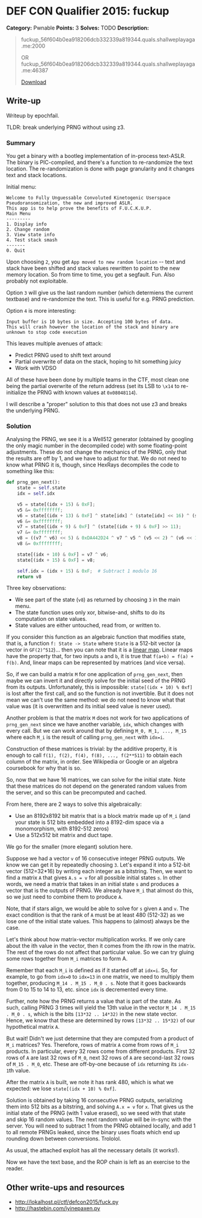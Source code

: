 # DEF CON Qualifier 2015: fuckup

**Category:** Pwnable
**Points:** 3
**Solves:** TODO
**Description:**

> fuckup_56f604b0ea918206dcb332339a819344.quals.shallweplayaga.me:2000
>
> OR fuckup_56f604b0ea918206dcb332339a819344.quals.shallweplayaga.me:46387
>
> [Download](http://downloads.notmalware.ru/fuckup_56f604b0ea918206dcb332339a819344)


## Write-up

Writeup by epochfail.

TLDR: break underlying PRNG without using z3.

### Summary

You get a binary with a bootleg implementation of in-process text-ASLR. The binary is PIC-compiled, and there's a function to re-randomize the text location. The re-randomization is done with page granularity and it changes text and stack locations.

Initial menu:

```
Welcome to Fully Unguessable Convoluted Kinetogenic Userspace Pseudoransomization, the new and improved ASLR.
This app is to help prove the benefits of F.U.C.K.U.P.
Main Menu
---------
1. Display info
2. Change random
3. View state info
4. Test stack smash
-------
0. Quit
```

Upon choosing `2`, you get `App moved to new random location` -- text and stack have been shifted and stack values rewritten to point to the new memory location. So from time to time, you get a segfault. Fun. Also probably not exploitable.

Option `3` will give us the last random number (which determiens the current textbase) and re-randomize the text. This is useful for e.g. PRNG prediction.

Option `4` is more interesting:
```
Input buffer is 10 bytes in size. Accepting 100 bytes of data.
This will crash however the location of the stack and binary are unknown to stop code execution
```

This leaves multiple avenues of attack:
* Predict PRNG used to shift text around
* Partial overwrite of data on the stack, hoping to hit something juicy
* Work with VDSO

All of these have been done by multiple teams in the CTF, most clean one being the partial overwrite of the return address (set its LSB to `\x14` to re-initialize the PRNG with known values at `0x08048114`).

I will describe a "proper" solution to this that does not use z3 and breaks the underlying PRNG.

### Solution


Analysing the PRNG, we see it is a Well512 generator (obtained by googling the only magic number in the decompiled code) with some floating-point adjustments. These do not change the mechanics of the PRNG, only that the results are off by 1, and we have to adjust for that. We do not need to know what PRNG it is, though, since HexRays decompiles the code to something like this:

```python
def prng_gen_next():
    state = self.state
    idx = self.idx

    v5 = state[(idx + 15) & 0xF];
    v5 &= 0xffffffff;
    v6 = state[(idx + 13) & 0xF] ^ state[idx] ^ (state[idx] << 16) ^ (state[(idx + 13) & 0xF] << 15);
    v6 &= 0xffffffff;
    v7 = state[(idx + 9) & 0xF] ^ (state[(idx + 9) & 0xF] >> 11);
    v7 &= 0xffffffff;
    v8 = ((v7 ^ v6) << 5) & 0xDA442D24 ^ v7 ^ v5 ^ (v5 << 2) ^ (v6 << 18) ^ (v7 << 28);
    v8 &= 0xffffffff;

    state[(idx + 10) & 0xF] = v7 ^ v6;
    state[(idx + 15) & 0xF] = v8;

    self.idx = (idx + 15) & 0xF;  # Subtract 1 modulo 16
    return v8
```

Three key observations:
* We see part of the state (`v8`) as returned by choosing `3` in the main menu.
* The state function uses only xor, bitwise-and, shifts to do its computation on state values.
* State values are either untouched, read from, or written to.

If you consider this function as an algebraic function that modifies state, that is, a function `f: State -> State` where `State` is a 512-bit vector (a vector in `GF(2)^512`)... then you can note that it is a [linear map](http://en.wikipedia.org/wiki/Linear_map). Linear maps have the property that, for two inputs `a` and `b`, it is true that `f(a+b) = f(a) + f(b)`. And, linear maps can be represented by matrices (and vice versa).

So, if we can build a matrix `M` for one application of `prng_gen_next`, then maybe we can invert it and directly solve for the initial seed of the PRNG from its outputs. Unfortunately, this is impossible: `state[(idx + 10) % 0xf]` is lost after the first call, and so the function is not invertible. But it does not mean we can't use the same method: we do not need to know what that value was (it is overwritten and its initial seed value is never used).

Another problem is that the matrix `M` does not work for two applications of `prng_gen_next` since we have another variable, `idx`, which changes with every call. But we can work around that by defining `M_0, M_1, ..., M_15` where each `M_i` is the result of calling `prng_gen_next` with `idx=i`.

Construction of these matrices is trivial: by the additive property, it is enough to call `f(1), f(2), f(4), f(8), ..., f(2**511)` to obtain each column of the matrix, in order. See Wikipedia or Google or an algebra coursebook for why that is so.

So, now that we have 16 matrices, we can solve for the initial state. Note that these matrices do not depend on the generated random values from the server, and so this can be precomputed and cached.

From here, there are 2 ways to solve this algebraically:
* Use an 8192x8192 bit matrix that is a block matrix made up of `M_i` (and your state is 512 bits embedded into a 8192-dim space via a monomorphism, with 8192-512 zeros)
* Use a 512x512 bit matrix and duct tape.

We go for the smaller (more elegant) solution here.

Suppose we had a vector `v` of 16 consecutive integer PRNG outputs. We know we can get it by repeatedly choosing `3`. Let's expand it into a 512-bit vector (512=32*16) by writing each integer as a bitstring. Then, we want to find a matrix `A` that gives `A.s = v` for all possible initial states `s`. In other words, we need a matrix that takes in an initial state `s` and produces a vector that is the outputs of PRNG. We already have `M_i` that almost do this, so we just need to combine them to produce `A`.

Note, that if stars align, we would be able to solve for `s` given `A` and `v`. The exact condition is that the rank of `A` must be at least 480 (512-32) as we lose one of the initial state values. This happens to (almost) always be the case.

Let's think about how matrix-vector multiplication works. If we only care about the ith value in the vector, then it comes from the ith row in the matrix. The rest of the rows do not affect that particular value. So we can try gluing some rows together from `M_i` matrices to form A.

Remember that each `M_i` is defined as if it started off at `idx=i`. So, for example, to go from `idx=0` to `idx=13` in one matrix, we need to multiply them together, producing `M_14 . M_15 . M_0 . s`. Note that it goes backwards from 0 to 15 to 14 to 13, etc. since `idx` is decremented every time.

Further, note how the PRNG returns a value that is part of the state. As such, calling PRNG 3 times will yield the 13th value in the vector `M_14 . M_15 . M_0 . s`, which is the bits `[13*32 .. 14*32)` in the new state vector. Hence, we know that these are determined by rows `[13*32 .. 15*32)` of our hypothetical matrix `A`.

But wait! Didn't we just determine that they are computed from a product of `M_i` matrices? Yes. Therefore, rows of matrix `A` come from rows of `M_i` products. In particular, every 32 rows come from different products. First 32 rows of `A` are last 32 rows of `M_0`, next 32 rows of `A` are second-last 32 rows of `M_15 . M_0`, etc. These are off-by-one because of `idx` returning its `idx-1`th value.

After the matrix `A` is built, we note it has rank 480, which is what we expected: we lose `state[(idx + 10) % 0xf]`.

Solution is obtained by taking 16 consecutive PRNG outputs, serializing them into 512 bits as a bitstring, and solving `A.x = v` for `x`. That gives us the initial state of the PRNG (with 1 value erased), so we seed with that state and skip 16 random values. The next random value will be in-sync with the server. You will need to subtract 1 from the PRNG obtained locally, and add 1 to all remote PRNGs leaked, since the binary uses floats which end up rounding down between conversions. Trololol.

As usual, the attached exploit has all the necessary details (it works!).

Now we have the text base, and the ROP chain is left as an exercise to the reader.


## Other write-ups and resources

* <http://lokalhost.pl/ctf/defcon2015/fuck.py>
* <http://hastebin.com/iyinepaxen.py>
